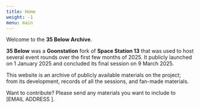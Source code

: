 ```yaml
---
title: Home
weight: -1
menu: main
---
```


Welcome to the **35 Below Archive**.

**35 Below** was a **Goonstation** fork of **Space Station 13** that was used to host several event rounds over the first few months of 2025. It publicly launched on 1 January 2025 and concluded its final session on 9 March 2025.

This website is an archive of publicly available materials on the project; from its development, records of all the sessions, and fan-made materials.

Want to contribute? Please send any materials you want to include to \[EMAIL ADDRESS \].
